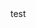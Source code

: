 <!DOCTYPE html>
<html>
<meta charset="utf-8">
<head>
	<title>test</title>

</head>

<body>
	test
</body>
